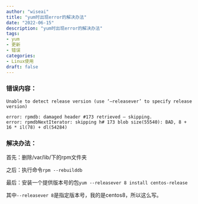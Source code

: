 ```yaml
---
author: "wiseai"
title: "yum时出现error的解决办法"
date: "2022-06-15"
description: "yum时出现error的解决办法"
tags:
- yum
- 更新
- 错误
categories:
- Linux使用
draft: false
---
```


### 错误内容：
``` 
Unable to detect release version (use ‘–releasever’ to specify release version)

error: rpmdb: damaged header #173 retrieved — skipping.
error: rpmdbNextIterator: skipping h# 173 blob size(55540): BAD, 8 + 16 * il(78) + dl(54284)
```

### 解决办法：
首先：删除/var/lib/下的rpm文件夹

之后：执行命令`rpm --rebuilddb`

最后：安装一个提供版本号的包`yum --releasever 8 install centos-release`

其中`--releasever 8`是指定版本号，我的是centos8，所以这么写。